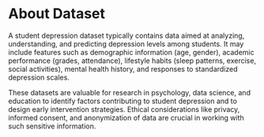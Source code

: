 # **About Dataset**
A student depression dataset typically contains data aimed at analyzing, understanding, and predicting depression levels among students. It may include features such as demographic information (age, gender), academic performance (grades, attendance), lifestyle habits (sleep patterns, exercise, social activities), mental health history, and responses to standardized depression scales.

These datasets are valuable for research in psychology, data science, and education to identify factors contributing to student depression and to design early intervention strategies. Ethical considerations like privacy, informed consent, and anonymization of data are crucial in working with such sensitive information.
